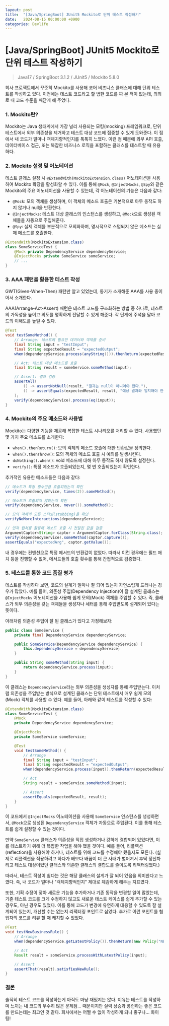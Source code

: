 ```yaml
---
layout: post
title:  "[Java/SpringBoot] JUnit5 Mockito로 단위 테스트 작성하기"
date:   2024-08-15 00:00:00 +0900
categories: Devlife
---
```


# [Java/SpringBoot] JUnit5 Mockito로 단위 테스트 작성하기

> Java17 / SpringBoot 3.1.2 / JUnit5 / Mockito 5.8.0

회사 프로젝트에서 꾸준히 Mockito를 사용해 코어 비즈니스 클래스에 대해 단위 테스트를 작성하고 있다.
이전에는 테스트 코드라고 할 법한 코드를 짜 본 적이 없는데, 의외로 내 코드 수준을 깨닫게 해 주었다.

### 1. Mockito란?

Mockito는 Java 생태계에서 가장 널리 사용되는 모킹(mocking) 프레임워크로, 단위 테스트에서 외부 의존성을 제거하고 테스트 대상 코드에 집중할 수 있게 도와준다. 이 점에서 내 코드가 얼마나 객체지향적인지를 톡톡히 느꼈다. 
이런 점 때문에 외부 API 호출, 데이터베이스 접근, 또는 복잡한 비즈니스 로직을 포함하는 클래스를 테스트할 때 유용하다.

### 2. Mockito 설정 및 어노테이션

테스트 클래스 설정 시 `@ExtendWith(MockitoExtension.class)` 어노테이션을 사용하여 Mockito 확장을 활성화할 수 있다. 이를 통해 `@Mock`, `@InjectMocks`, `@Spy`와 같은 Mockito의 주요 어노테이션을 사용할 수 있는데, 각 어노테이션의 기능은 다음과 같다:

- `@Mock`: 모의 객체를 생성하며, 이 객체의 메소드 호출은 기본적으로 아무 동작도 하지 않거나 null을 반환한다.
- `@InjectMocks`: 테스트 대상 클래스의 인스턴스를 생성하고, `@Mock`으로 생성된 객체들을 자동으로 주입해준다.
- `@Spy`: 실제 객체를 부분적으로 모의화하며, 명시적으로 스텁되지 않은 메소드는 실제 메소드를 호출한다.

```java
@ExtendWith(MockitoExtension.class)
class SomeServiceTest {
    @Mock private DependencyService dependencyService;
    @InjectMocks private SomeService someService;
    // ...
}
```

### 3. AAA 패턴을 활용한 테스트 작성

GWT(Given-When-Then) 패턴만 알고 있었는데, 동기가 소개해준 AAA를 사용 중이어서 소개한다.

AAA(Arrange-Act-Assert) 패턴은 테스트 코드를 구조화하는 방법 중 하나로, 테스트의 가독성을 높이고 의도를 명확하게 전달할 수 있게 해준다. 각 단계에 주석을 달아 코드의 이해도를 높일 수 있다.

```java
@Test
void testSomeMethod() {
    // Arrange: 테스트에 필요한 데이터와 객체를 준비
    final String input = "testInput";
    final String expectedResult = "expectedOutput";
    when(dependencyService.process(anyString())).thenReturn(expectedResult);

    // Act: 테스트 대상 메소드를 호출
    final String result = someService.someMethod(input);

    // Assert: 결과 검증
    assertAll(
        () -> assertNotNull(result, "결과는 null이 아니어야 한다."),
        () -> assertEquals(expectedResult, result, "예상 결과와 일치해야 한다.")
    );
    verify(dependencyService).process(eq(input));
}
```

### 4. Mockito의 주요 메소드와 사용법

Mockito는 다양한 기능을 제공해 복잡한 테스트 시나리오를 처리할 수 있다. 사용했던 몇 가지 주요 메소드를 소개한다:

- `when().thenReturn()`: 모의 객체의 메소드 호출에 대한 반환값을 정의한다.
- `when().thenThrow()`: 모의 객체의 메소드 호출 시 예외를 발생시킨다.
- `doNothing().when()`: void 메소드에 대해 아무 동작도 하지 않도록 설정한다.
- `verify()`: 특정 메소드가 호출되었는지, 몇 번 호출되었는지 확인한다.

추가적인 유용한 메소드들은 다음과 같다:

```java
// 메소드가 특정 횟수만큼 호출되었는지 확인
verify(dependencyService, times(2)).someMethod();

// 메소드가 호출되지 않았는지 확인
verify(dependencyService, never()).someMethod();

// 모의 객체의 모든 스터빙(stubbing)을 확인
verifyNoMoreInteractions(dependencyService);

// 인자 캡처를 활용해 메소드 호출 시 전달된 값을 검증
ArgumentCaptor<String> captor = ArgumentCaptor.forClass(String.class);
verify(dependencyService).someMethod(captor.capture());
assertEquals("expectedArg", captor.getValue());
```

내 경우에는 컨벤션으로 특정 메서드의 반환값이 없었다.
따라서 이런 경우에는 필드 매치 등을 진행할 수 없어, 메서드들의 호출 횟수를 통해 간접적으로 검증했다.

### 5. 테스트를 통한 코드 품질 평가

테스트를 작성하다 보면, 코드의 설계가 얼마나 잘 되어 있는지 자연스럽게 드러나는 경우가 많았다. 예를 들어, 의존성 주입(Dependency Injection)이 잘 설계된 클래스는 `@InjectMocks` 어노테이션을 사용해 쉽게 모의(Mock) 객체를 주입할 수 있다. 즉, 클래스가 외부 의존성을 갖는 객체들을 생성자나 세터를 통해 주입받도록 설계되어 있다는 뜻이다.

아래처럼 의존성 주입이 잘 된 클래스가 있다고 가정해보자:

```java
public class SomeService {
    private final DependencyService dependencyService;

    public SomeService(DependencyService dependencyService) {
        this.dependencyService = dependencyService;
    }

    public String someMethod(String input) {
        return dependencyService.process(input);
    }
}
```

이 클래스는 `DependencyService`라는 외부 의존성을 생성자를 통해 주입받는다. 이처럼 의존성을 주입받는 방식으로 설계된 클래스는 단위 테스트에서 매우 쉽게 모의(Mock) 객체를 사용할 수 있다. 예를 들어, 아래와 같이 테스트를 작성할 수 있다:

```java
@ExtendWith(MockitoExtension.class)
class SomeServiceTest {
    @Mock
    private DependencyService dependencyService;

    @InjectMocks
    private SomeService someService;

    @Test
    void testSomeMethod() {
        // Arrange
        final String input = "testInput";
        final String expectedResult = "expectedOutput";
        when(dependencyService.process(input)).thenReturn(expectedResult);

        // Act
        String result = someService.someMethod(input);

        // Assert
        assertEquals(expectedResult, result);
    }
}
```

이 코드에서 `@InjectMocks` 어노테이션을 사용해 `SomeService` 인스턴스를 생성하면서, `@Mock`으로 생성된 `DependencyService` 객체가 자동으로 주입된다. 이를 통해 테스트를 쉽게 설정할 수 있는 것이다.

만약 `SomeService` 클래스가 의존성을 직접 생성하거나 강하게 결합되어 있었다면, 이를 테스트하기 위해 더 복잡한 작업을 해야 했을 것이다. 예를 들어, 리플렉션(reflection)을 사용해야 하거나, 테스트를 위해 코드를 수정해야 했을지도 모른다. (실제로 리플렉션을 적용하려고 하다가 배보다 배꼽이 더 큰 사태가 벌어져서 후딱 정신차리고 테스트 대상이었던 클래스와 의존한 클래스의 결합도를 줄이도록 리팩터링했다.)

따라서, 테스트 작성이 쉽다는 것은 해당 클래스의 설계가 잘 되어 있음을 의미한다고 느꼈다. 즉, 내 코드가 얼마나 "객체지향적인지" 제대로 체감하게 해주는 지표였다. 

또한, 기획 수정이 잦아 새로운 기능을 추가하거나 기존 동작을 변경할 일이 많았는데, 기존 테스트 코드를 크게 수정하지 않고도 새로운 테스트 케이스를 쉽게 추가할 수 있는 경우도, 아닌 경우도 있었다. 이를 통해 코드가 변경에 유연하게 대응할 수 있도록 잘 설계되어 있는지, 개선할 수는 없는지 리팩터링 포인트로 삼았다. 추가로 이런 포인트를 협업자의 코드를 리뷰 할 때 캐치할 수 있었다.

```java
@Test
void testNewBusinessRule() {
    // Arrange
    when(dependencyService.getLatestPolicy()).thenReturn(new Policy("NEW_RULE"));

    // Act
    Result result = someService.processWithLatestPolicy(input);

    // Assert
    assertThat(result).satisfiesNewRule();
}
```

### 결론

솔직히 테스트 코드를 작성하는게 아직도 마냥 재밌지는 않다.
이유는 테스트를 작성하며 느끼는 내 코드의 무수히 많은 문제점... 때문이지만 실력 상승과 롱런하는 좋은 코드를 만드는데는 최고인 것 같다.
회사에서는 어쩔 수 없이 작성하게 되니 좋구나... 화이팅!
